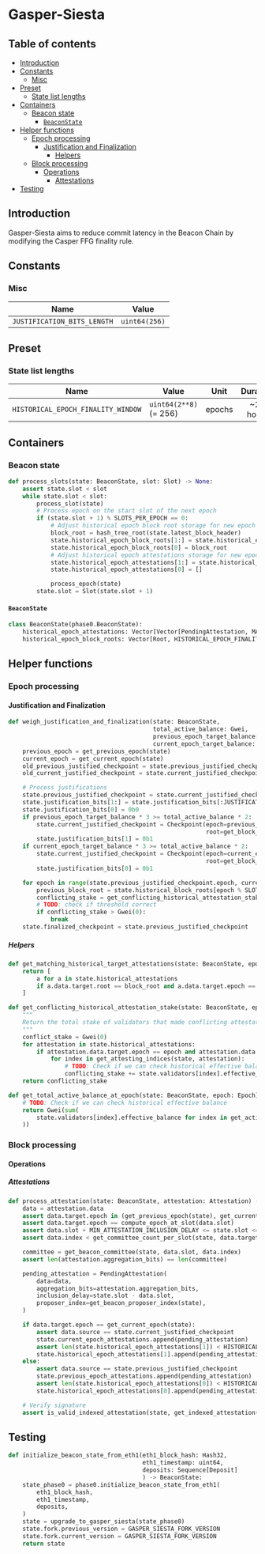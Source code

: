 # Gasper-Siesta

## Table of contents
<!-- TOC -->
<!-- START doctoc generated TOC please keep comment here to allow auto update -->
<!-- DON'T EDIT THIS SECTION, INSTEAD RE-RUN doctoc TO UPDATE -->

- [Introduction](#introduction)
- [Constants](#constants)
  - [Misc](#misc)
- [Preset](#preset)
  - [State list lengths](#state-list-lengths)
- [Containers](#containers)
  - [Beacon state](#beacon-state)
    - [`BeaconState`](#beaconstate)
- [Helper functions](#helper-functions)
  - [Epoch processing](#epoch-processing)
    - [Justification and Finalization](#justification-and-finalization)
      - [Helpers](#helpers)
  - [Block processing](#block-processing)
    - [Operations](#operations)
      - [Attestations](#attestations)
- [Testing](#testing)

<!-- END doctoc generated TOC please keep comment here to allow auto update -->
<!-- /TOC -->



## Introduction
Gasper-Siesta aims to reduce commit latency in the Beacon Chain by modifying the Casper FFG finality rule.

## Constants


### Misc

| Name | Value |
| - | - |
| `JUSTIFICATION_BITS_LENGTH` | `uint64(256)` |

## Preset


### State list lengths 
| Name | Value | Unit | Duration |
| - | - | :-: | :-: |
| `HISTORICAL_EPOCH_FINALITY_WINDOW` | `uint64(2**8)` (= 256) | epochs | ~27 hours |


## Containers

### Beacon state

```python
def process_slots(state: BeaconState, slot: Slot) -> None:
    assert state.slot < slot
    while state.slot < slot:
        process_slot(state)
        # Process epoch on the start slot of the next epoch
        if (state.slot + 1) % SLOTS_PER_EPOCH == 0:
            # Adjust historical epoch block root storage for new epoch
            block_root = hash_tree_root(state.latest_block_header)
            state.historical_epoch_block_roots[1:] = state.historical_epoch_block_roots[:HISTORICAL_EPOCH_FINALITY_WINDOW - 1]
            state.historical_epoch_block_roots[0] = block_root
            # Adjust historical epoch attestations storage for new epoch
            state.historical_epoch_attestations[1:] = state.historical_epoch_attestations[:HISTORICAL_EPOCH_FINALITY_WINDOW - 1]
            state.historical_epoch_attestations[0] = []

            process_epoch(state)
        state.slot = Slot(state.slot + 1)
```


#### `BeaconState`

```python
class BeaconState(phase0.BeaconState):
    historical_epoch_attestations: Vector[Vector[PendingAttestation, MAX_ATTESTATIONS], HISTORICAL_EPOCH_FINALITY_WINDOW]
    historical_epoch_block_roots: Vector[Root, HISTORICAL_EPOCH_FINALITY_WINDOW]
```

## Helper functions

### Epoch processing

#### Justification and Finalization
```python
def weigh_justification_and_finalization(state: BeaconState,
                                         total_active_balance: Gwei,
                                         previous_epoch_target_balance: Gwei,
                                         current_epoch_target_balance: Gwei) -> None:
    previous_epoch = get_previous_epoch(state)
    current_epoch = get_current_epoch(state)
    old_previous_justified_checkpoint = state.previous_justified_checkpoint
    old_current_justified_checkpoint = state.current_justified_checkpoint

    # Process justifications
    state.previous_justified_checkpoint = state.current_justified_checkpoint
    state.justification_bits[1:] = state.justification_bits[:JUSTIFICATION_BITS_LENGTH - 1]
    state.justification_bits[0] = 0b0
    if previous_epoch_target_balance * 3 >= total_active_balance * 2:
        state.current_justified_checkpoint = Checkpoint(epoch=previous_epoch,
                                                        root=get_block_root(state, previous_epoch))
        state.justification_bits[1] = 0b1
    if current_epoch_target_balance * 3 >= total_active_balance * 2:
        state.current_justified_checkpoint = Checkpoint(epoch=current_epoch,
                                                        root=get_block_root(state, current_epoch))
        state.justification_bits[0] = 0b1

    for epoch in range(state.previous_justified_checkpoint.epoch, current_epoch):
        previous_block_root = state.historical_block_roots[epoch % SLOTS_PER_HISTORICAL_ROOT]
        conflicting_stake = get_conflicting_historical_attestation_stake(state, epoch, previous_block_root)
        # TODO: check if threshold correct
        if conflicting_stake > Gwei(0):
            break
    state.finalized_checkpoint = state.previous_justified_checkpoint
```

##### Helpers
```python
def get_matching_historical_target_attestations(state: BeaconState, epoch: Epoch, block_root: Root) -> Sequence[Attestation]:
    return [
        a for a in state.historical_attestations 
        if a.data.target.root == block_root and a.data.target.epoch == epoch
    ]
```

```python
def get_conflicting_historical_attestation_stake(state: BeaconState, epoch: Epoch, block_root: Root) -> Gwei:
    """
    Return the total stake of validators that made conflicting attestations for the given epoch and block root.
    """ 
    conflict_stake = Gwei(0)
    for attestation in state.historical_attestations:
        if attestation.data.target.epoch == epoch and attestation.data.target.root != block_root:
            for index in get_attesting_indices(state, attestation):
                # TODO: Check if we can check historical effective balance
                conflicting_stake += state.validators[index].effective_balance
    return conflicting_stake
```

```python
def get_total_active_balance_at_epoch(state: BeaconState, epoch: Epoch) -> Gwei:
    # TODO: Check if we can check historical effective balance
    return Gwei(sum(
        state.validators[index].effective_balance for index in get_active_validator_indices(state, epoch)
    ))
```

### Block processing

#### Operations

##### Attestations

```python
def process_attestation(state: BeaconState, attestation: Attestation) -> None:
    data = attestation.data
    assert data.target.epoch in (get_previous_epoch(state), get_current_epoch(state))
    assert data.target.epoch == compute_epoch_at_slot(data.slot)
    assert data.slot + MIN_ATTESTATION_INCLUSION_DELAY <= state.slot <= data.slot + SLOTS_PER_EPOCH
    assert data.index < get_committee_count_per_slot(state, data.target.epoch)

    committee = get_beacon_committee(state, data.slot, data.index)
    assert len(attestation.aggregation_bits) == len(committee)

    pending_attestation = PendingAttestation(
        data=data,
        aggregation_bits=attestation.aggregation_bits,
        inclusion_delay=state.slot - data.slot,
        proposer_index=get_beacon_proposer_index(state),
    )

    if data.target.epoch == get_current_epoch(state):
        assert data.source == state.current_justified_checkpoint
        state.current_epoch_attestations.append(pending_attestation)
        assert len(state.historical_epoch_attestations[1]) < HISTORICAL_EPOCH_FINALITY_WINDOW
        state.historical_epoch_attestations[1].append(pending_attestation)
    else:
        assert data.source == state.previous_justified_checkpoint
        state.previous_epoch_attestations.append(pending_attestation)
        assert len(state.historical_epoch_attestations[0]) < HISTORICAL_EPOCH_FINALITY_WINDOW
        state.historical_epoch_attestations[0].append(pending_attestation)

    # Verify signature
    assert is_valid_indexed_attestation(state, get_indexed_attestation(state, attestation))
```

## Testing

```python
def initialize_beacon_state_from_eth1(eth1_block_hash: Hash32,
                                      eth1_timestamp: uint64,
                                      deposits: Sequence[Deposit]
                                      ) -> BeaconState:
    state_phase0 = phase0.initialize_beacon_state_from_eth1(
        eth1_block_hash,
        eth1_timestamp,
        deposits,
    )
    state = upgrade_to_gasper_siesta(state_phase0)
    state.fork.previous_version = GASPER_SIESTA_FORK_VERSION
    state.fork.current_version = GASPER_SIESTA_FORK_VERSION
    return state
```
